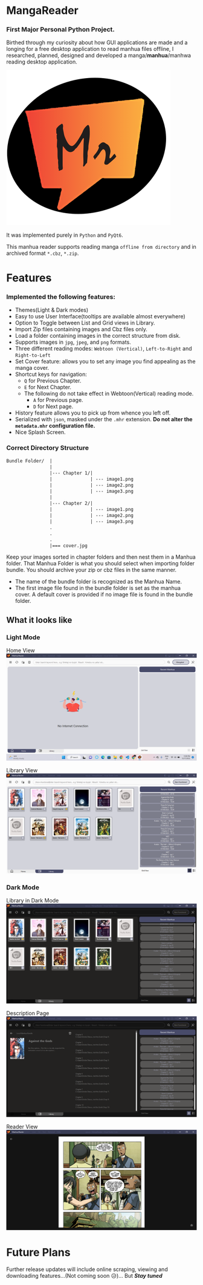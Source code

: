 # MangaReader

### First Major Personal Python Project.

Birthed through my curiosity about how GUI applications are made and a longing for a free desktop application to read manhua files offline, I researched, planned, designed and developed a manga/**manhua**/manhwa reading desktop application.

![ManhuaReaderLogo](screenshots_md/mrlogoRound.png)

It was implemented purely in `Python` and `PyQt6`.

This manhua reader supports reading manga `offline from directory` and in archived format `*.cbz`, `*.zip`.

# Features

### Implemented the following features:
- Themes(Light & Dark modes) 
- Easy to use User Interface(tooltips are available almost everywhere)
- Option to Toggle between List and Grid views in Library.
- Import Zip files containing images and Cbz files only.
- Load a folder containing images in the correct structure from disk.
- Supports images in `jpg`, `jpeg`, and `png` formats.
- Three different reading modes: `Webtoon (Vertical)`, `Left-to-Right` and `Right-to-Left`
- Set Cover feature: allows you to set any image you find appealing as the manga cover.
- Shortcut keys for navigation: 
    - `Q` for Previous Chapter.
    - `E` for Next Chapter.
    - The following do not take effect in Webtoon(Vertical) reading mode.
        - `A` for Previous page.
        - `D` for Next page.
- History feature allows you to pick up from whence you left off.
- Serialized with `json`, masked under the `.mhr` extension. __Do not alter the `metadata.mhr` configuration file.__
- Nice Splash Screen.


### Correct Directory Structure

    Bundle Folder/  |
                    |
                    |--- Chapter 1/|
                    |              | --- image1.png
                    |              | --- image2.png
                    |              | --- image3.png
                    |
                    |--- Chapter 2/|
                    |              | --- image1.png
                    |              | --- image2.png
                    |              | --- image3.png
                    .
                    .
                    .
                    |=== cover.jpg


Keep your images sorted in chapter folders and then nest them in a Manhua folder. That Manhua Folder is what you should select when importing folder bundle. You should archive your zip or cbz files in the same manner.
- The name of the bundle folder is recognized as the Manhua Name.
- The first image file found in the bundle folder is set as the manhua cover. A default cover is provided if no image file is found in the bundle folder.

## What it looks like
### Light Mode
Home View
![HomeView](screenshots_md/Screenshot_20221217_110636.png)

Library View
![LibraryView](screenshots_md/Screenshot%202023-04-12%20231554.png)

### Dark Mode
Library in Dark Mode
![DarkMode](screenshots_md/Screenshot%202023-04-12%20231651.png)

Description Page
![DescriptionPage](screenshots_md/Screenshot%202023-04-12%20231852.png)

Reader View
![ReaderView](screenshots_md/Screenshot%202023-04-12%20231945.png)

# Future Plans
Further release updates will include online scraping, viewing and downloading features...(Not coming soon :disappointed_relieved:)... 
But ***Stay tuned***
